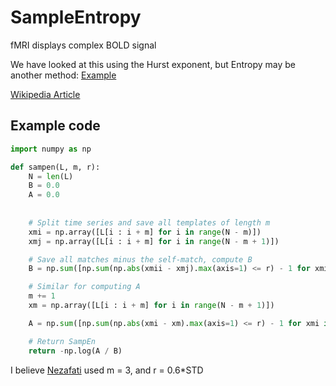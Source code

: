 # SampleEntropy

fMRI displays complex BOLD signal

We have looked at this using the Hurst exponent, but Entropy may be another method: [Example](https://www.frontiersin.org/articles/10.3389/fnins.2020.00700/full)

[Wikipedia Article](https://en.wikipedia.org/wiki/Sample_entropy)

## Example code
```python
import numpy as np

def sampen(L, m, r):
    N = len(L)
    B = 0.0
    A = 0.0
    
    
    # Split time series and save all templates of length m
    xmi = np.array([L[i : i + m] for i in range(N - m)])
    xmj = np.array([L[i : i + m] for i in range(N - m + 1)])

    # Save all matches minus the self-match, compute B
    B = np.sum([np.sum(np.abs(xmii - xmj).max(axis=1) <= r) - 1 for xmii in xmi])

    # Similar for computing A
    m += 1
    xm = np.array([L[i : i + m] for i in range(N - m + 1)])

    A = np.sum([np.sum(np.abs(xmi - xm).max(axis=1) <= r) - 1 for xmi in xm])

    # Return SampEn
    return -np.log(A / B)
```

I believe [Nezafati](https://www.frontiersin.org/articles/10.3389/fnins.2020.00700/full) used m = 3, and r = 0.6*STD
